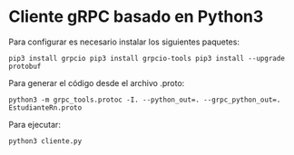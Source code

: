 # Cliente gRPC basado en Python3

Para configurar es necesario instalar los siguientes paquetes:

`
pip3 install grpcio
pip3 install grpcio-tools
pip3 install --upgrade protobuf
`

Para generar el código desde el archivo .proto:

`
python3 -m grpc_tools.protoc -I. --python_out=. --grpc_python_out=. EstudianteRn.proto
`

Para ejecutar:

`
python3 cliente.py
`